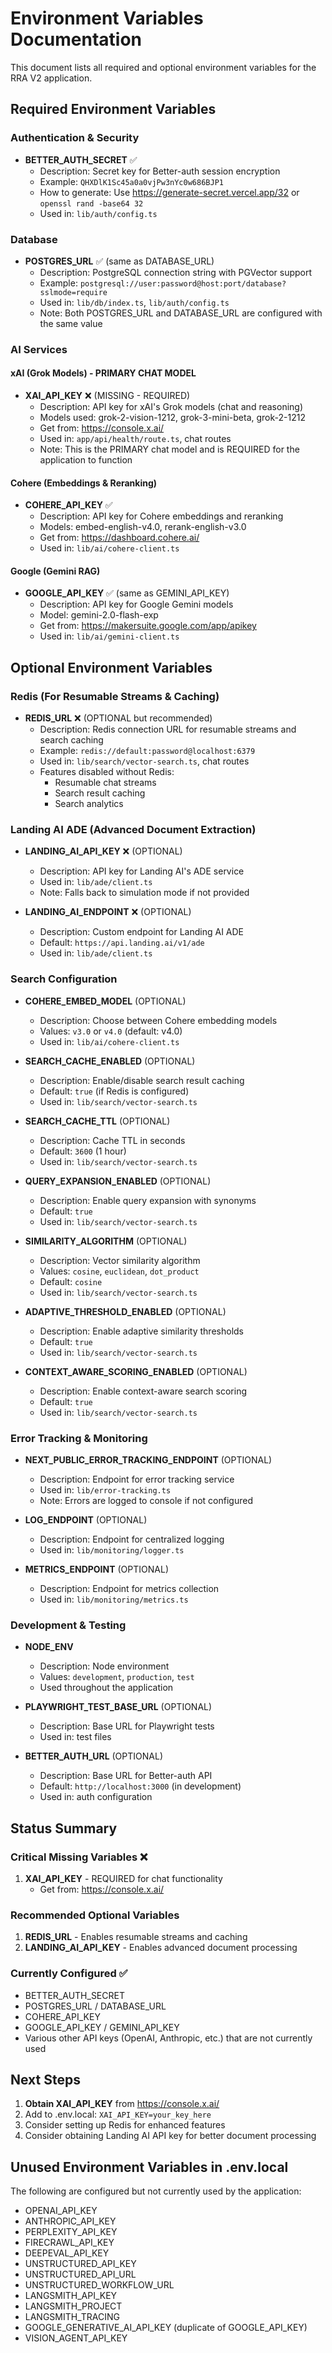 # Environment Variables Documentation

This document lists all required and optional environment variables for the RRA V2 application.

## Required Environment Variables

### Authentication & Security
- **BETTER_AUTH_SECRET** ✅
  - Description: Secret key for Better-auth session encryption
  - Example: `QHXDlK1Sc45a0a0vjPw3nYc0w686BJP1`
  - How to generate: Use https://generate-secret.vercel.app/32 or `openssl rand -base64 32`
  - Used in: `lib/auth/config.ts`

### Database
- **POSTGRES_URL** ✅ (same as DATABASE_URL)
  - Description: PostgreSQL connection string with PGVector support
  - Example: `postgresql://user:password@host:port/database?sslmode=require`
  - Used in: `lib/db/index.ts`, `lib/auth/config.ts`
  - Note: Both POSTGRES_URL and DATABASE_URL are configured with the same value

### AI Services

#### xAI (Grok Models) - PRIMARY CHAT MODEL
- **XAI_API_KEY** ❌ (MISSING - REQUIRED)
  - Description: API key for xAI's Grok models (chat and reasoning)
  - Models used: grok-2-vision-1212, grok-3-mini-beta, grok-2-1212
  - Get from: https://console.x.ai/
  - Used in: `app/api/health/route.ts`, chat routes
  - Note: This is the PRIMARY chat model and is REQUIRED for the application to function

#### Cohere (Embeddings & Reranking)
- **COHERE_API_KEY** ✅
  - Description: API key for Cohere embeddings and reranking
  - Models: embed-english-v4.0, rerank-english-v3.0
  - Get from: https://dashboard.cohere.ai/
  - Used in: `lib/ai/cohere-client.ts`

#### Google (Gemini RAG)
- **GOOGLE_API_KEY** ✅ (same as GEMINI_API_KEY)
  - Description: API key for Google Gemini models
  - Model: gemini-2.0-flash-exp
  - Get from: https://makersuite.google.com/app/apikey
  - Used in: `lib/ai/gemini-client.ts`

## Optional Environment Variables

### Redis (For Resumable Streams & Caching)
- **REDIS_URL** ❌ (OPTIONAL but recommended)
  - Description: Redis connection URL for resumable streams and search caching
  - Example: `redis://default:password@localhost:6379`
  - Used in: `lib/search/vector-search.ts`, chat routes
  - Features disabled without Redis:
    - Resumable chat streams
    - Search result caching
    - Search analytics

### Landing AI ADE (Advanced Document Extraction)
- **LANDING_AI_API_KEY** ❌ (OPTIONAL)
  - Description: API key for Landing AI's ADE service
  - Used in: `lib/ade/client.ts`
  - Note: Falls back to simulation mode if not provided

- **LANDING_AI_ENDPOINT** ❌ (OPTIONAL)
  - Description: Custom endpoint for Landing AI ADE
  - Default: `https://api.landing.ai/v1/ade`
  - Used in: `lib/ade/client.ts`

### Search Configuration
- **COHERE_EMBED_MODEL** (OPTIONAL)
  - Description: Choose between Cohere embedding models
  - Values: `v3.0` or `v4.0` (default: v4.0)
  - Used in: `lib/ai/cohere-client.ts`

- **SEARCH_CACHE_ENABLED** (OPTIONAL)
  - Description: Enable/disable search result caching
  - Default: `true` (if Redis is configured)
  - Used in: `lib/search/vector-search.ts`

- **SEARCH_CACHE_TTL** (OPTIONAL)
  - Description: Cache TTL in seconds
  - Default: `3600` (1 hour)
  - Used in: `lib/search/vector-search.ts`

- **QUERY_EXPANSION_ENABLED** (OPTIONAL)
  - Description: Enable query expansion with synonyms
  - Default: `true`
  - Used in: `lib/search/vector-search.ts`

- **SIMILARITY_ALGORITHM** (OPTIONAL)
  - Description: Vector similarity algorithm
  - Values: `cosine`, `euclidean`, `dot_product`
  - Default: `cosine`
  - Used in: `lib/search/vector-search.ts`

- **ADAPTIVE_THRESHOLD_ENABLED** (OPTIONAL)
  - Description: Enable adaptive similarity thresholds
  - Default: `true`
  - Used in: `lib/search/vector-search.ts`

- **CONTEXT_AWARE_SCORING_ENABLED** (OPTIONAL)
  - Description: Enable context-aware search scoring
  - Default: `true`
  - Used in: `lib/search/vector-search.ts`

### Error Tracking & Monitoring
- **NEXT_PUBLIC_ERROR_TRACKING_ENDPOINT** (OPTIONAL)
  - Description: Endpoint for error tracking service
  - Used in: `lib/error-tracking.ts`
  - Note: Errors are logged to console if not configured

- **LOG_ENDPOINT** (OPTIONAL)
  - Description: Endpoint for centralized logging
  - Used in: `lib/monitoring/logger.ts`

- **METRICS_ENDPOINT** (OPTIONAL)
  - Description: Endpoint for metrics collection
  - Used in: `lib/monitoring/metrics.ts`

### Development & Testing
- **NODE_ENV**
  - Description: Node environment
  - Values: `development`, `production`, `test`
  - Used throughout the application

- **PLAYWRIGHT_TEST_BASE_URL** (OPTIONAL)
  - Description: Base URL for Playwright tests
  - Used in: test files

- **BETTER_AUTH_URL** (OPTIONAL)
  - Description: Base URL for Better-auth API
  - Default: `http://localhost:3000` (in development)
  - Used in: auth configuration

## Status Summary

### Critical Missing Variables ❌
1. **XAI_API_KEY** - REQUIRED for chat functionality
   - Get from: https://console.x.ai/

### Recommended Optional Variables
1. **REDIS_URL** - Enables resumable streams and caching
2. **LANDING_AI_API_KEY** - Enables advanced document processing

### Currently Configured ✅
- BETTER_AUTH_SECRET
- POSTGRES_URL / DATABASE_URL
- COHERE_API_KEY
- GOOGLE_API_KEY / GEMINI_API_KEY
- Various other API keys (OpenAI, Anthropic, etc.) that are not currently used

## Next Steps

1. **Obtain XAI_API_KEY** from https://console.x.ai/
2. Add to .env.local: `XAI_API_KEY=your_key_here`
3. Consider setting up Redis for enhanced features
4. Consider obtaining Landing AI API key for better document processing

## Unused Environment Variables in .env.local

The following are configured but not currently used by the application:
- OPENAI_API_KEY
- ANTHROPIC_API_KEY
- PERPLEXITY_API_KEY
- FIRECRAWL_API_KEY
- DEEPEVAL_API_KEY
- UNSTRUCTURED_API_KEY
- UNSTRUCTURED_API_URL
- UNSTRUCTURED_WORKFLOW_URL
- LANGSMITH_API_KEY
- LANGSMITH_PROJECT
- LANGSMITH_TRACING
- GOOGLE_GENERATIVE_AI_API_KEY (duplicate of GOOGLE_API_KEY)
- VISION_AGENT_API_KEY
